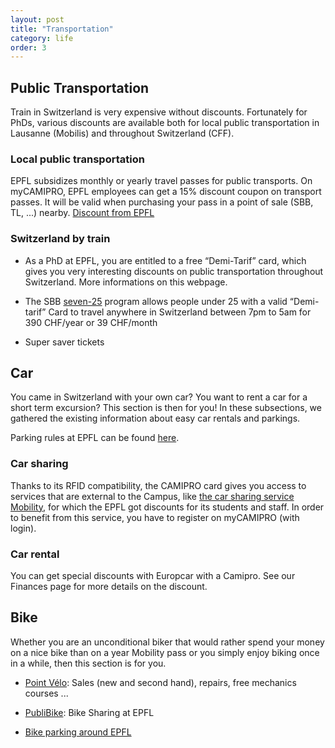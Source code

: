 ```yaml
---
layout: post
title: "Transportation"
category: life
order: 3
---
```


## Public Transportation
Train in Switzerland is very expensive without discounts. Fortunately for PhDs, various discounts are available both for local public transportation in Lausanne (Mobilis) and throughout Switzerland (CFF).

### Local public transportation
EPFL subsidizes monthly or yearly travel passes for public transports. On myCAMIPRO, EPFL employees can get a 15% discount coupon on transport passes. It will be valid when purchasing your pass in a point of sale (SBB, TL, ...) nearby. [Discount from EPFL](https://www.epfl.ch/campus/mobility/public-transport/mobilis-subsidy/)

### Switzerland by train
* As a PhD at EPFL, you are entitled to a free “Demi-Tarif” card, which gives you very interesting discounts on public transportation throughout Switzerland. More informations on this webpage.

* The SBB [seven-25](https://www.sbb.ch/de/abos-billette/abonnemente/seven25-abo.html) program allows people under 25 with a valid “Demi-tarif” Card to travel anywhere in Switzerland between 7pm to 5am for 390 CHF/year or 39 CHF/month

* Super saver tickets

## Car
You came in Switzerland with your own car? You want to rent a car for a short term excursion? This section is then for you! In these subsections, we gathered the existing information about easy car rentals and parkings.

Parking rules at EPFL can be found [here](https://parking.epfl.ch/homepage).

### Car sharing
Thanks to its RFID compatibility, the CAMIPRO card gives you access to services that are external to the Campus, like [the car sharing service Mobility](http://www.mobility.ch/), for which the EPFL got discounts for its students and staff. In order to benefit from this service, you have to register on myCAMIPRO (with login).

### Car rental
You can get special discounts with Europcar with a Camipro. See our Finances page for more details on the discount.

## Bike
Whether you are an unconditional biker that would rather spend your money on a nice bike than on a year Mobility pass or you simply enjoy biking once in a while, then this section is for you.

* [Point Vélo](https://developpement-durable.epfl.ch/bike-center): Sales (new and second hand), repairs, free mechanics courses ... 

* [PubliBike](https://developpement-durable.epfl.ch/publibike-en): Bike Sharing at EPFL

* [Bike parking around EPFL](https://developpement-durable.epfl.ch/bike-parking)

